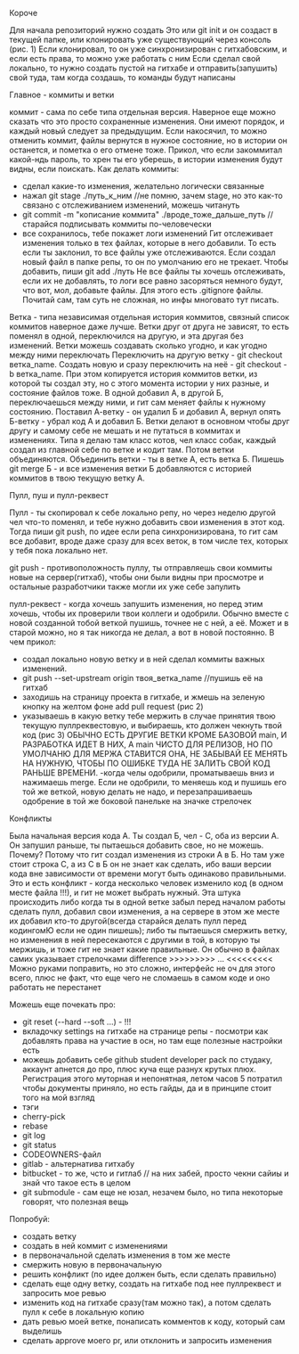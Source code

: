 Короче

Для начала репозиторий нужно создать
Это или git init и он создаст в текущей папке, или клонировать уже существующий через консоль (рис. 1)
Если клонировал, то он уже синхронизирован с гитхабовским, и если есть права, то можно уже работать с ним
Если сделал свой локально, то нужно создать пустой на гитхабе и отправить(запушить) свой туда, там когда создашь, то команды будут написаны



Главное - коммиты и ветки

коммит - сама по себе типа отдельная версия. Наверное еще можно сказать что это просто сохраненные изменения. Они имеют порядок, и каждый новый следует за предыдущим. Если накосячил, то можно отменить коммит, файлы вернутся в нужное состояние, но в истории он останется, и пометка о его отмене тоже. Прикол, что если закоммитал какой-ндь пароль, то хрен ты его уберешь, в истории изменения будут видны, если поискать.
Как делать коммиты:
 - сделал какие-то изменения, желательно логически связанные
 - нажал git stage ./путь_к_ним  //не помню, зачем stage, но это как-то связано с отслеживанием изменений, можешь читануть
 - git commit -m "кописание коммита" ./вроде_тоже_дальше_путь   //старайся подписывать коммиты по-человечески
 - все сохранилось, тебе покажет логи изменений
Гит отслеживает изменения только в тех файлах, которые в него добавили. То есть если ты заклонил, то все файлы уже отслеживаются. Если создал новый файл в папке репы, то он по умолчанию его не трекает. Чтобы добавить, пиши git add ./путь
Не все файлы ты хочешь отслеживать, если их не добавлять, то логи все равно засоряться немного будут, что вот, мол, добавьте файлы. Для этого есть .gitignore файлы. Почитай сам, там суть не сложная, но инфы многовато тут писать.

Ветка - типа независимая отдельная история коммитов, связный список коммитов наверное даже лучше. Ветки друг от друга не зависят, то есть поменял в одной, переключился на другую, и эта другая без изменений. Ветки можешь создавать сколько угодно, и как угодно между ними переключать
Переключить на другую ветку - git checkout ветка_name. 
Создать новую и сразу переключить на неё - git checkout -b ветка_name. При этом копируется история коммитов ветки, из которой ты создал эту, но с этого момента истории у них разные, и состояние файлов тоже. В одной добавил А, в другой Б, переключаешься между ними, и гит сам меняет файлы к нужному состоянию. Поставил А-ветку - он удалил Б и добавил А, вернул опять Б-ветку - убрал код А и добавил Б.
Ветки делают в основном чтобы друг другу и самому себе не мешать и не путаться в коммитах и изменениях. Типа я делаю там класс котов, чел класс собак, каждый создал из главной себе по ветке и кодит там. Потом ветки объединяются.
Объединить ветки - ты в ветке А, есть ветка Б. Пишешь git merge Б - и все изменения ветки Б добавляются с историей коммитов в твою текущую ветку А. 



Пулл, пуш и пулл-реквест

Пулл - ты скопировал к себе локально репу, но через неделю другой чел что-то поменял, и тебе нужно добавить свои изменения в этот код. Тогда 
пиши git push, по идее если репа синхронизирована, то гит сам все добавит, вроде даже сразу для всех веток, в том числе тех, которых у тебя пока локально нет.

git push - противоположность пуллу, ты отправляешь свои коммиты новые на сервер(гитхаб), чтобы они были видны при просмотре и остальные разработчики также могли их уже себе запулить

пулл-реквест - когда хочешь запушить изменения, но перед этим хочешь, чтобы их проверили твои коллеги и одобрили. Обычно вместе с новой созданной тобой веткой пушишь, точнее не с ней, а её. Может и в старой можно, но я так никогда не делал, а вот в новой постоянно. В чем прикол:
 - создал локально новую ветку и в ней сделал коммиты важных изменений. 
 - git push --set-upstream origin твоя_ветка_name  //пушишь её на гитхаб 
 - заходишь на страницу проекта в гитхабе, и жмешь на зеленую кнопку на желтом фоне add pull request (рис 2)
 - указываешь в какую ветку тебе мержить в случае принятия твою текущую пуллреквестовую, и выбираешь, кто должен чекнуть твой код (рис 3) ОБЫЧНО ЕСТЬ ДРУГИЕ ВЕТКИ КРОМЕ БАЗОВОЙ main, И РАЗРАБОТКА ИДЕТ В НИХ, А main ЧИСТО ДЛЯ РЕЛИЗОВ, НО ПО УМОЛЧАНЮ ДЛЯ МЕРЖА СТАВИТСЯ ОНА, НЕ ЗАБЫВАЙ ЕЕ МЕНЯТЬ НА НУЖНУЮ, ЧТОБЫ ПО ОШИБКЕ ТУДА НЕ ЗАЛИТЬ СВОЙ КОД РАНЬШЕ ВРЕМЕНИ.
 -когда челы одобрили, проматываешь вниз и нажимаешь merge. Если не одобрили, то меняешь код и пушишь его той же веткой, новую делать не надо, и перезапрашиваешь одобрение в той же боковой панельке на значке стрелочек



Конфликты

Была начальная версия кода А. Ты создал Б, чел - С, оба из версии А. Он запушил раньше, ты пытаешься добавить свое, но не можешь. Почему? Потому что гит создал изменения из строки А в Б. Но там уже стоит строка С, а из С в Б он не знает как сделать, ибо ваши версии кода вне зависимости от времени могут быть одинаково правильными. Это и есть конфликт - когда несколько человек изменило код (в одном месте файла !!!), и гит не может выбрать нужный. Эта штука происходить либо когда ты в одной ветке забыл перед началом работы сделать пулл, добавил свои изменения, а на сервере в этом же месте их добавил кто-то другой(всегда старайся делать пулл перед кодингомЮ если не один пишешь); либо ты пытаешься смержить ветку, но изменения в ней пересекаются с другими в той, в которую ты мержишь, и тоже гит не знает какие правильные. Он обычно в файлах самих указывает стрелочками difference 
\>\>\>\>\>\>\>\>\>
...
<<<<<<<<<
Можно руками поправить, но это сложно, интерфейс не оч для этого всего, плюс не факт, что еще чего не сломаешь в самом коде и оно работать не перестанет


Можешь еще почекать про:
 - git reset (--hard --soft ...) - !!!
 - вкладочку settings на гитхабе на странице репы - посмотри как добавлять права на участие в осн, но там еще полезные настройки есть
 - можешь добавить себе github student developer pack по студаку, аккаунт апнется до про, плюс куча еще разнух крутых плюх. Регистрация этого муторная и непонятная, летом часов 5 потратил чтобы документы приняло, но есть гайды, да и в принципе стоит того на мой взгляд
 - тэги
 - cherry-pick
 - rebase
 - git log
 - git status
 - CODEOWNERS-файл
 - gitlab - альтернатива гитхабу
 - bitbucket - то же, чсто и гитлаб // на них забей, просто чекни сайиы и знай что такое есть в целом
 - git submodule - сам еще не юзал, незачем было, но типа некоторые говорят, что полезная вещь


Попробуй:
 - создать ветку
 - создать в ней коммит с изменениями
 - в первоначальной сделать изменения в том же месте
 - смержить новую в первоначальную 
 - решить конфликт (по идее должен быть, если сделать правильно)
 - сделать еще одну ветку, создать на гитхабе под нее пуллреквест и запросить мое ревью
 - изменить код на гитхабе сразу(там можно так), а потом сделать пулл к себе в локальную копию
 - дать ревью моей ветке, понаписать комментов к коду, который сам выделишь
 - сделать approve моего pr, или отклонить и запросить изменения
